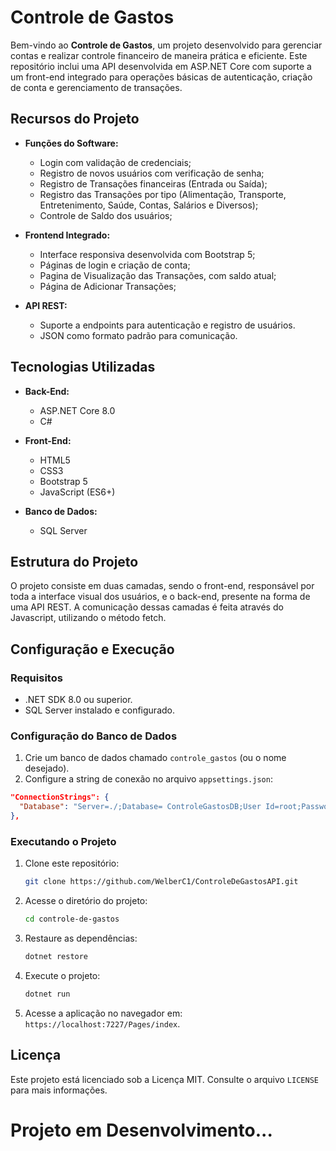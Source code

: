 # Controle de Gastos

Bem-vindo ao **Controle de Gastos**, um projeto desenvolvido para gerenciar contas e realizar controle financeiro de maneira prática e eficiente. Este repositório inclui uma API desenvolvida em ASP.NET Core com suporte a um front-end integrado para operações básicas de autenticação, criação de conta e gerenciamento de transações.

## Recursos do Projeto

- **Funções do Software:**
  - Login com validação de credenciais;
  - Registro de novos usuários com verificação de senha;
  - Registro de Transações financeiras (Entrada ou Saída);
  - Registro das Transações por tipo (Alimentação, Transporte, Entretenimento, Saúde, Contas, Salários e Diversos);
  - Controle de Saldo dos usuários;

- **Frontend Integrado:**
  - Interface responsiva desenvolvida com Bootstrap 5;
  - Páginas de login e criação de conta;
  - Pagina de Visualização das Transações, com saldo atual;
  - Página de Adicionar Transações;

- **API REST:**
  - Suporte a endpoints para autenticação e registro de usuários.
  - JSON como formato padrão para comunicação.

## Tecnologias Utilizadas

- **Back-End:**
  - ASP.NET Core 8.0
  - C#

- **Front-End:**
  - HTML5
  - CSS3
  - Bootstrap 5
  - JavaScript (ES6+)

- **Banco de Dados:**
  - SQL Server

## Estrutura do Projeto

O projeto consiste em duas camadas, sendo o front-end, responsável por toda a interface visual dos usuários, e o back-end, presente na forma de uma API REST.
A comunicação dessas camadas é feita através do Javascript, utilizando o método fetch.

## Configuração e Execução

### Requisitos

- .NET SDK 8.0 ou superior.
- SQL Server instalado e configurado.

### Configuração do Banco de Dados

1. Crie um banco de dados chamado `controle_gastos` (ou o nome desejado).
2. Configure a string de conexão no arquivo `appsettings.json`:

```json
"ConnectionStrings": {
  "Database": "Server=./;Database= ControleGastosDB;User Id=root;Password=@Password123;TrustServerCertificate=True"
},
```

### Executando o Projeto

1. Clone este repositório:

   ```bash
   git clone https://github.com/WelberC1/ControleDeGastosAPI.git
   ```

2. Acesse o diretório do projeto:

   ```bash
   cd controle-de-gastos
   ```

3. Restaure as dependências:

   ```bash
   dotnet restore
   ```

4. Execute o projeto:

   ```bash
   dotnet run
   ```

5. Acesse a aplicação no navegador em: `https://localhost:7227/Pages/index`.

## Licença

Este projeto está licenciado sob a Licença MIT. Consulte o arquivo `LICENSE` para mais informações.

# Projeto em Desenvolvimento...

